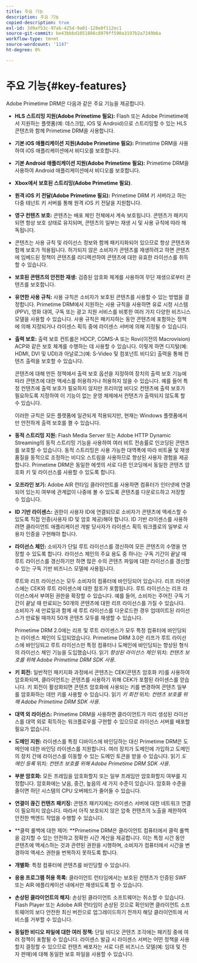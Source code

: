 ```yaml
---
title: 주요 기능
description: 주요 기능
copied-description: true
exl-id: 3d9af53c-97ab-425d-9a01-128e0f112ec1
source-git-commit: be43bbbd1051886c8979ff590a3197b2a7249b6a
workflow-type: tm+mt
source-wordcount: '1147'
ht-degree: 0%

---
```


# 주요 기능{#key-features}

Adobe Primetime DRM은 다음과 같은 주요 기능을 제공합니다.

* **HLS 스트리밍 지원(Adobe Primetime 필요):** Flash 또는 Adobe Primetime에서 지원하는 플랫폼(예: 데스크탑, iOS 및 Android)으로 스트리밍할 수 있는 HLS 콘텐츠와 함께 Primetime DRM을 사용합니다.
* **기본 iOS 애플리케이션 지원(Adobe Primetime 필요):** Primetime DRM을 사용하여 iOS 애플리케이션에서 비디오를 보호합니다.
* **기본 Android 애플리케이션 지원(Adobe Primetime 필요):** Primetime DRM을 사용하여 Android 애플리케이션에서 비디오를 보호합니다.
* **Xbox에서 보호된 스트리밍(Adobe Primetime 필요)**.
* **원격 iOS 키 전달(Adobe Primetime 필요):** Primetime DRM 키 서버라고 하는 다중 테넌트 키 서버를 통해 원격 iOS 키 전달을 지원합니다.
* **영구 컨텐츠 보호:** 콘텐츠는 배포 체인 전체에서 계속 보호됩니다. 콘텐츠가 패키지되면 항상 보호 상태로 유지되며, 콘텐츠의 일부는 재생 시 및 사용 규칙에 따라 해독됩니다.
* 콘텐츠는 사용 규칙 및 라이선스 정보와 함께 패키지화되어 있으므로 항상 콘텐츠와 함께 보호가 적용됩니다. 허가되지 않은 소비자가 콘텐츠를 재생하려고 하면 콘텐츠에 임베드된 정책이 콘텐츠를 리디렉션하여 콘텐츠에 대한 유효한 라이선스를 취득할 수 있습니다.
* **보호된 콘텐츠의 안전한 재생:** 검증된 암호화 체계를 사용하여 무단 재생으로부터 콘텐츠를 보호합니다.
* **유연한 사용 규칙:** 사용 규칙은 소비자가 보호된 콘텐츠를 사용할 수 있는 방법을 결정합니다. Primetime DRM에서 지원하는 사용 규칙을 사용하면 유료 시청 시스템(PPV), 영화 대여, 구독 또는 광고 지원 서비스를 비롯한 여러 가지 다양한 비즈니스 모델을 사용할 수 있습니다. 사용 규칙은 패키지하는 동안 콘텐츠에 포함하는 정책에 의해 지정되거나 라이센스 획득 중에 라이센스 서버에 의해 지정될 수 있습니다.
* **출력 보호:** 출력 보호 컨트롤은 HDCP, CGMS-A 또는 Rovi(이전의 Macrovision) ACP와 같은 보호 체계를 수행하는 데 사용할 수 있습니다. 이렇게 하면 디지털(예: HDMI, DVI 및 UDI)과 아날로그(예: S-Video 및 컴포넌트 비디오) 출력을 통해 컨텐츠 출력을 보호할 수 있습니다.

   콘텐츠에 대해 만든 정책에서 출력 보호 옵션을 지정하여 장치의 출력 보호 기능에 따라 콘텐츠에 대한 액세스를 허용하거나 허용하지 않을 수 있습니다. 예를 들어 특정 컨텐츠에 출력 보호가 필요하지 않지만 프리미엄 비디오 컨텐츠에 출력 보호가 필요하도록 지정하여 이 기능이 없는 운영 체제에서 컨텐츠가 출력되지 않도록 할 수 있습니다.

   이러한 규칙은 모든 플랫폼에 일관되게 적용되지만, 현재는 Windows 플랫폼에서만 안전하게 출력 보호를 켤 수 있습니다.

* **동적 스트리밍 지원:** Flash Media Server 또는 Adobe HTTP Dynamic Streaming의 동적 스트리밍 기능을 사용하여 여러 비트 전송률로 인코딩된 콘텐츠를 보호할 수 있습니다. 동적 스트리밍은 사용 가능한 대역폭에 따라 비트율 및 재생 품질을 동적으로 조정하는 비디오 스트림을 사용하므로 향상된 사용자 경험을 제공합니다. Primetime DRM은 동일한 에셋의 서로 다른 인코딩에서 동일한 콘텐츠 암호화 키 및 라이선스를 사용할 수 있도록 합니다.
* **오프라인 보기:** Adobe AIR 런타임 클라이언트를 사용하면 컴퓨터가 인터넷에 연결되어 있는지 여부에 관계없이 나중에 볼 수 있도록 콘텐츠를 다운로드하고 저장할 수 있습니다.
* **ID 기반 라이센스:** 권한이 사용자 ID에 연결되므로 소비자가 콘텐츠에 액세스할 수 있도록 직접 인증(사용자 ID 및 암호 제공)해야 합니다. ID 기반 라이센스를 사용하려면 클라이언트 애플리케이션 개발 당사자가 라이센스 획득 워크플로의 일부로 사용자 인증을 구현해야 합니다.
* **라이선스 체인:** 소비자가 단일 루트 라이선스를 갱신하여 모든 콘텐츠의 수명을 연장할 수 있도록 합니다. 라이선스 체인의 주요 용도 중 하나는 구독 기간이 끝날 때 루트 라이선스를 갱신하기만 하면 많은 수의 콘텐츠 파일에 대한 라이선스를 갱신할 수 있는 구독 기반 비즈니스 모델에 사용됩니다.

   루트와 리프 라이선스는 모두 소비자의 컴퓨터에 바인딩되어 있습니다. 리프 라이센스에는 CEK와 루트 라이센스에 대한 참조가 포함됩니다. 루트 라이선스는 리프 라이선스에서 부여된 권한을 확장할 수 있습니다. 예를 들어, 소비자는 주어진 구독 기간이 끝날 때 만료되는 50개의 콘텐츠에 대한 리프 라이선스를 가질 수 있습니다. 소비자가 새 만료일과 함께 새 루트 라이선스를 다운로드한 경우 업데이트된 라이선스가 만료될 때까지 50개 콘텐츠 모두를 재생할 수 있습니다.

   Primetime DRM 2.0에는 리프 및 루트 라이센스가 모두 특정 컴퓨터에 바인딩되는 라이센스 체인이 도입되었습니다. Primetime DRM 3.0은 리프가 루트 라이선스에 바인딩되고 루트 라이선스만 특정 컴퓨터나 도메인에 바인딩되는 향상된 형식의 라이선스 체인 기능을 도입했습니다. 읽기 *향상된 라이선스 체인* 위치: *컨텐츠 보호를 위해 Adobe Primetime DRM SDK 사용*.

* **키 회전:** 일반적인 패키지화 과정에서 콘텐츠는 CEK(콘텐츠 암호화 키)를 사용하여 암호화되며, 클라이언트는 콘텐츠를 사용하기 위해 CEK가 포함된 라이센스를 얻습니다. 키 회전이 활성화되면 콘텐츠 암호화에 사용되는 키를 변경하여 콘텐츠 일부를 암호화하는 데만 키를 사용할 수 있습니다. 읽기 *키 회전* 위치: *컨텐츠 보호를 위해 Adobe Primetime DRM SDK 사용*.

* **대역 외 라이선스:** Primetime DRM을 사용하면 클라이언트가 미리 생성된 라이선스를 대역 외로 획득하는 워크플로우를 구현할 수 있으므로 라이선스 서버를 배포할 필요가 없습니다.
* **도메인 지원:** 라이센스를 특정 디바이스에 바인딩하는 대신 Primetime DRM은 도메인에 대한 바인딩 라이센스를 지원합니다. 여러 장치가 도메인에 가입하고 도메인의 장치 간에 라이선스를 이동할 수 있는 도메인 토큰을 받을 수 있습니다. 읽기 *도메인 등록* 위치: *컨텐츠 보호를 위해 Adobe Primetime DRM SDK 사용*.

* **부분 암호화:** 모든 프레임을 암호화할지 또는 일부 프레임만 암호화할지 여부를 지정합니다. 암호화에는 낮음, 중간, 높음의 세 가지 수준이 있습니다. 암호화 수준을 줄이면 하단 시스템의 CPU 오버헤드가 줄어들 수 있습니다.
* **연결이 끊긴 컨텐츠 패키징:** 콘텐츠 패키지에는 라이센스 서버에 대한 네트워크 연결이 필요하지 않습니다. 따라서 아직 보호되지 않은 압축 컨텐츠의 노출을 제한하여 안전한 백엔드 작업을 수행할 수 있습니다.
* **클럭 롤백에 대한 제어: **Primetime DRM은 클라이언트 컴퓨터에서 클럭 롤백을 감지할 수 있는 안전하고 정확한 시간 계산을 제공합니다. 이는 특정 시간 동안 콘텐츠에 액세스하는 것과 관련된 권한을 시행하며, 소비자가 컴퓨터에서 시간을 변경하여 액세스 권한을 번복하지 못하도록 합니다.
* **개별화**: 특정 컴퓨터에 콘텐츠를 바인딩할 수 있습니다.
* **응용 프로그램 허용 목록:** 클라이언트 런타임에서는 보호된 컨텐츠가 인증된 SWF 또는 AIR 애플리케이션 내에서만 재생되도록 할 수 있습니다.
* **손상된 클라이언트의 해지:** 손상된 클라이언트 소프트웨어는 취소할 수 있습니다. Flash Player 또는 Adobe AIR 런타임이 손상된 것으로 확인되면 클라이언트 소프트웨어의 보다 안전한 최신 버전으로 업그레이드하기 전까지 해당 클라이언트에 서비스를 거부할 수 있습니다.
* **동일한 비디오 파일에 대한 여러 정책:** 단일 비디오 콘텐츠 조각에는 패키징 중에 여러 정책이 포함될 수 있습니다. 라이센스 발급 시 라이센스 서버는 어떤 정책을 사용할지 결정할 수 있으므로 컨텐츠 배포자는 서로 다른 비즈니스 모델(예: 임대 및 전자 판매)에 대해 동일한 보호 파일을 사용할 수 있습니다.
